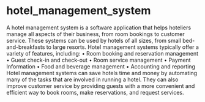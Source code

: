 # hotel_management_system
A hotel management system is a software application that helps hoteliers manage all aspects of their business, from room bookings to customer service. These systems can be used by hotels of all sizes, from small bed-and-breakfasts to large resorts.
Hotel management systems typically offer a variety of features, including:
•	Room booking and reservation management
•	Guest check-in and check-out
•	Room service management
•	Payment Information
•	Food and beverage management
•	Accounting and reporting
Hotel management systems can save hotels time and money by automating many of the tasks that are involved in running a hotel. They can also improve customer service by providing guests with a more convenient and efficient way to book rooms, make reservations, and request services.

